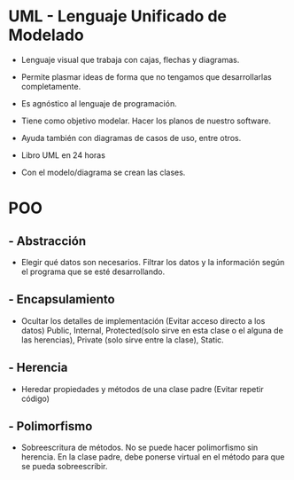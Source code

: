 # UML - Lenguaje Unificado de Modelado

- Lenguaje visual que trabaja con cajas, flechas y diagramas. 

- Permite plasmar ideas de forma que no tengamos que desarrollarlas completamente. 

- Es agnóstico al lenguaje de programación.

- Tiene como objetivo modelar. Hacer los planos de nuestro software.

- Ayuda también con diagramas de casos de uso, entre otros. 

- Libro UML en 24 horas

- Con el modelo/diagrama se crean las clases.


# POO

## - Abstracción 

- Elegir qué datos son necesarios. Filtrar los datos y la información según el programa que se esté desarrollando.

## - Encapsulamiento

- Ocultar los detalles de implementación (Evitar acceso directo a los datos) Public, Internal, Protected(solo sirve en esta clase o el alguna de las herencias), Private (solo sirve entre la clase), Static.

## - Herencia

- Heredar propiedades y métodos de una clase padre (Evitar repetir código)

## - Polimorfismo

- Sobreescritura de métodos. No se puede hacer polimorfismo sin herencia. En la clase padre, debe ponerse virtual en el método para que se pueda sobreescribir.
